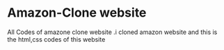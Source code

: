 # Amazon-Clone website
All Codes of amazone clone website .i cloned amazon website and this is the html,css codes of this website
